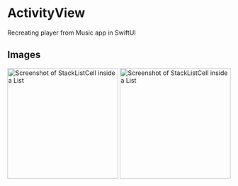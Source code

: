 # ActivityView
 Recreating player from Music app in SwiftUI

## Images
<img src="https://github.com/yidev0/ActivityView/blob/main/Sources/ActivityView/Screenshot1.png" alt="Screenshot of StackListCell inside a List" width="250" />
<img src="https://github.com/yidev0/ActivityView/blob/main/Sources/ActivityView/Screenshot2.png" alt="Screenshot of StackListCell inside a List" width="250" />


